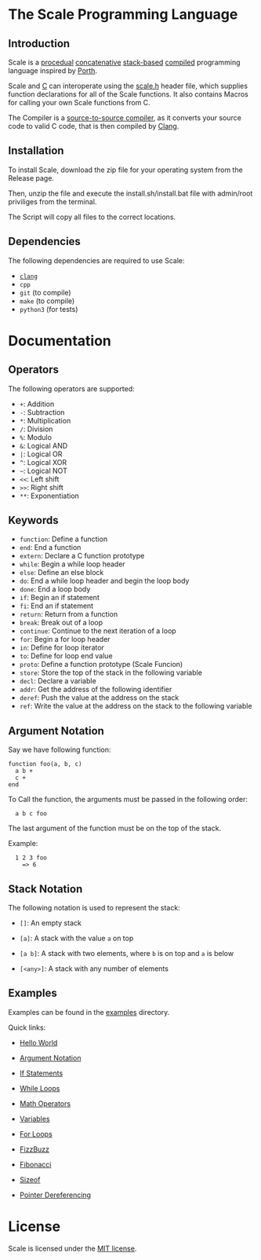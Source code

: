 # The Scale Programming Language

## Introduction

  Scale is a [procedual](https://en.wikipedia.org/wiki/Procedural_programming) [concatenative](https://en.wikipedia.org/wiki/Concatenative_programming) [stack-based](https://en.wikipedia.org/wiki/Stack-oriented_programming) [compiled](https://en.wikipedia.org/wiki/Compiler) programming language inspired by [Porth](https://gitlab.com/tsoding/porth).

  Scale and [C](https://en.wikipedia.org/wiki/C_(programming_language)) can interoperate using the [scale.h](./Scale/comp/scale.h) header file, which supplies function declarations for all of the Scale functions. It also contains Macros for calling your own Scale functions from C.

  The Compiler is a [source-to-source compiler](https://en.wikipedia.org/wiki/Source-to-source_compiler), as it converts your source code to valid C code, that is then compiled by [Clang](https://en.wikipedia.org/wiki/Clang).

## Installation

  To install Scale, download the zip file for your operating system from the Release page.

  Then, unzip the file and execute the install.sh/install.bat file with admin/root priviliges from the terminal.

  The Script will copy all files to the correct locations.

## Dependencies

  The following dependencies are required to use Scale:

- [`clang`](https://clang.llvm.org/)
- `cpp`
- `git` (to compile)
- `make` (to compile)
- `python3` (for tests)

# Documentation

## Operators

  The following operators are supported:

  - `+`: Addition
  - `-`: Subtraction
  - `*`: Multiplication
  - `/`: Division
  - `%`: Modulo
  - `&`: Logical AND
  - `|`: Logical OR
  - `^`: Logical XOR
  - `~`: Logical NOT
  - `<<`: Left shift
  - `>>`: Right shift
  - `**`: Exponentiation

## Keywords

  - `function`: Define a function
  - `end`: End a function
  - `extern`: Declare a C function prototype
  - `while`: Begin a while loop header
  - `else`: Define an else block
  - `do`: End a while loop header and begin the loop body
  - `done`: End a loop body
  - `if`: Begin an if statement
  - `fi`: End an if statement
  - `return`: Return from a function
  - `break`: Break out of a loop
  - `continue`: Continue to the next iteration of a loop
  - `for`: Begin a for loop header
  - `in`: Define for loop iterator
  - `to`: Define for loop end value
  - `proto`: Define a function prototype (Scale Funcion)
  - `store`: Store the top of the stack in the following variable
  - `decl`: Declare a variable
  - `addr`: Get the address of the following identifier
  - `deref`: Push the value at the address on the stack
  - `ref`: Write the value at the address on the stack to the following variable

## Argument Notation

Say we have following function:

```
function foo(a, b, c)
  a b +
  c +
end
```

To Call the function, the arguments must be passed in the following order:

```
  a b c foo
```

The last argument of the function must be on the top of the stack.

Example:

```
  1 2 3 foo
    => 6
```

## Stack Notation

  The following notation is used to represent the stack:

  - `[]`: An empty stack

  - `[a]`: A stack with the value `a` on top

  - `[a b]`: A stack with two elements, where `b` is on top and `a` is below

  - `[<any>]`: A stack with any number of elements

## Examples

  Examples can be found in the [examples](./examples) directory.

  Quick links:

  - [Hello World](./examples/hello.scale)

  - [Argument Notation](./examples/arguments.scale)

  - [If Statements](./examples/if.scale)

  - [While Loops](./examples/while.scale)

  - [Math Operators](./examples/operators.scale)

  - [Variables](./examples/variables.scale)

  - [For Loops](./examples/for.scale)

  - [FizzBuzz](./examples/fizzbuzz.scale)

  - [Fibonacci](./examples/fib.scale)

  - [Sizeof](./examples/sizeof.scale)

  - [Pointer Dereferencing](./examples/deref.scale)

# License

  Scale is licensed under the [MIT license](./LICENSE).
